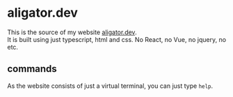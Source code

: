 # aligator.dev

This is the source of my website [aligator.dev](https://aligator.dev).  
It is built using just typescript, html and css. No React, no Vue, no jquery, no etc.

## commands
As the website consists of just a virtual terminal, you can just type `help`.